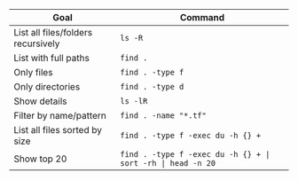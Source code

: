 | Goal                               | Command                                                      |
| ---------------------------------- | -------------------------------------------------------------|
| List all files/folders recursively | `ls -R`                                                      |
| List with full paths               | `find .`                                                     |
| Only files                         | `find . -type f`                                             |
| Only directories                   | `find . -type d`                                             |
| Show details                       | `ls -lR`                                                     |
| Filter by name/pattern             | `find . -name "*.tf"`                                        |
| List all files sorted by size	     | `find . -type f -exec du -h {} +`                            |
| Show top 20	                     | `find . -type f -exec du -h {} + \| sort -rh \| head -n 20`  |